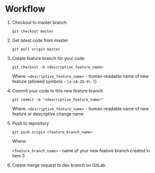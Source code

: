 # Workflow

1. Checkout to master branch

    ```
    git checkout master
    ```

2. Get latest code from master

    ```
    git pull origin master
    ```

3. Create feature branch for your code

    ```
    git checkout -b <descriptive_feature_name>
    ```

    Where:
    `<descriptive_feature_name>` - human-readable name of new feature (allowed symbols - `[a-zA-Z0-9\-]`)


4. Commit your code to this new feature branch

    ```
    git commit -m "<descriptive_feature_name>"
    ```

    Where:
    `<descriptive_feature_name>` - human-readable name of new feature or descriptive change name


5. Push to repository

    ```
    git push origin <feature_branch_name>
    ```

    Where:

    `<feature_branch_name>` - name of your new feature branch created in item 3


6. Create merge request to dev branch on GitLab.